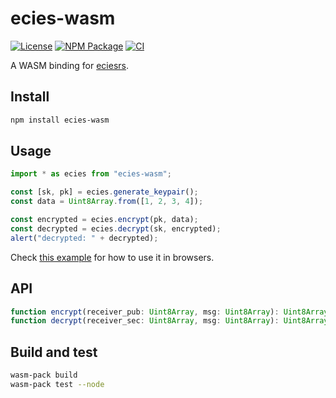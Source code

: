 # ecies-wasm

[![License](https://img.shields.io/github/license/ecies/rs-wasm.svg)](https://github.com/ecies/rs-wasm)
[![NPM Package](https://img.shields.io/npm/v/ecies-wasm.svg)](https://www.npmjs.com/package/ecies-wasm)
[![CI](https://img.shields.io/github/workflow/status/ecies/rs-wasm/Build%20wasm)](https://github.com/ecies/rs-wasm/actions)

A WASM binding for [eciesrs](https://github.com/ecies/rs).

## Install

```bash
npm install ecies-wasm
```

## Usage

```js
import * as ecies from "ecies-wasm";

const [sk, pk] = ecies.generate_keypair();
const data = Uint8Array.from([1, 2, 3, 4]);

const encrypted = ecies.encrypt(pk, data);
const decrypted = ecies.decrypt(sk, encrypted);
alert("decrypted: " + decrypted);
```

Check [this example](https://github.com/ecies/wasm-example) for how to use it in browsers.

## API

```ts
function encrypt(receiver_pub: Uint8Array, msg: Uint8Array): Uint8Array | undefined;
function decrypt(receiver_sec: Uint8Array, msg: Uint8Array): Uint8Array | undefined;
```

## Build and test

```bash
wasm-pack build
wasm-pack test --node
```
